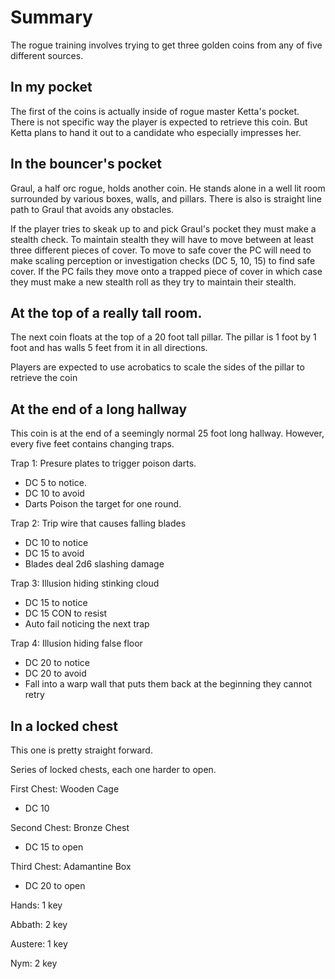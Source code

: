 # Summary

The rogue training involves trying to get three golden coins from any of five different sources.

## In my pocket

The first of the coins is actually inside of rogue master Ketta's pocket. There is not specific way the player is expected to retrieve this coin. But Ketta plans to hand it out to a candidate who especially impresses her.

## In the bouncer's pocket

Graul, a half orc rogue, holds another coin. He stands alone in a well lit room surrounded by various boxes, walls, and pillars. There is also is straight line path to Graul that avoids any obstacles.

If the player tries to skeak up to and pick Graul's pocket they must make a stealth check. To maintain stealth they will have to move between at least three different pieces of cover. To move to safe cover the PC will need to make scaling perception or investigation checks (DC 5, 10, 15) to find safe cover. If the PC fails they move onto a trapped piece of cover in which case they must make a new stealth roll as they try to maintain their stealth.

## At the top of a really tall room.

The next coin floats at the top of a 20 foot tall pillar. The pillar is 1 foot by 1 foot and has walls 5 feet from it in all directions.

Players are expected to use acrobatics to scale the sides of the pillar to retrieve the coin

## At the end of a long hallway

This coin is at the end of a seemingly normal 25 foot long hallway. However, every five feet contains changing traps.

Trap 1: Presure plates to trigger poison darts.

- DC 5 to notice.
- DC 10 to avoid
- Darts Poison the target for one round.

Trap 2: Trip wire that causes falling blades

- DC 10 to notice
- DC 15 to avoid
- Blades deal 2d6 slashing damage

Trap 3: Illusion hiding stinking cloud

- DC 15 to notice
- DC 15 CON to resist
- Auto fail noticing the next trap

Trap 4: Illusion hiding false floor

- DC 20 to notice
- DC 20 to avoid
- Fall into a warp wall that puts them back at the beginning they cannot retry

## In a locked chest

This one is pretty straight forward.

Series of locked chests, each one harder to open.

First Chest: Wooden Cage

- DC 10

Second Chest: Bronze Chest

- DC 15 to open

Third Chest: Adamantine Box

- DC 20 to open


Hands: 1 key

Abbath: 2 key

Austere: 1 key

Nym: 2 key

